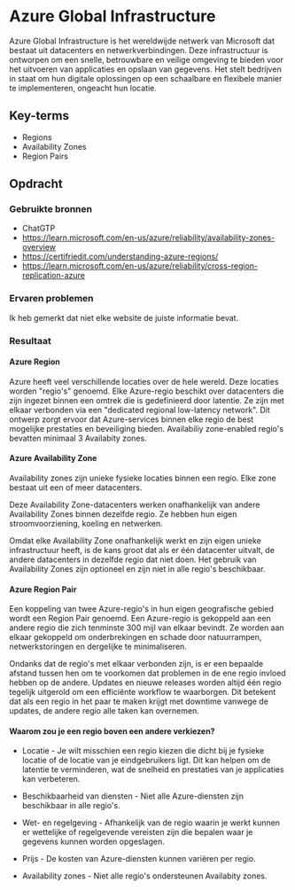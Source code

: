 # Azure Global Infrastructure
Azure Global Infrastructure is het wereldwijde netwerk van Microsoft dat bestaat uit datacenters en netwerkverbindingen. Deze infrastructuur is ontworpen om een snelle, betrouwbare en veilige omgeving te bieden voor het uitvoeren van applicaties en opslaan van gegevens. Het stelt bedrijven in staat om hun digitale oplossingen op een schaalbare en flexibele manier te implementeren, ongeacht hun locatie.

## Key-terms
- Regions
- Availability Zones
- Region Pairs

## Opdracht
### Gebruikte bronnen
- ChatGTP
- https://learn.microsoft.com/en-us/azure/reliability/availability-zones-overview
- https://certifriedit.com/understanding-azure-regions/
- https://learn.microsoft.com/en-us/azure/reliability/cross-region-replication-azure


### Ervaren problemen
Ik heb gemerkt dat niet elke website de juiste informatie bevat.

### Resultaat

#### Azure Region
Azure heeft veel verschillende locaties over de hele wereld. Deze locaties worden "regio's" genoemd. Elke Azure-regio beschikt over datacenters die zijn ingezet binnen een omtrek die is gedefinieerd door latentie. Ze zijn met elkaar verbonden via een "dedicated regional low-latency network". Dit ontwerp zorgt ervoor dat Azure-services binnen elke regio de best mogelijke prestaties en beveiliging bieden.
Availabiliy zone-enabled regio's bevatten minimaal 3 Availabity zones.

#### Azure Availability Zone
Availability zones zijn unieke fysieke locaties binnen een regio. Elke zone bestaat uit een of meer datacenters.

Deze Availability Zone-datacenters werken onafhankelijk van andere Availability Zones binnen dezelfde regio. Ze hebben hun eigen stroomvoorziening, koeling en netwerken. 

Omdat elke Availability Zone onafhankelijk werkt en zijn eigen unieke infrastructuur heeft, is de kans groot dat als er één datacenter uitvalt, de andere datacenters in dezelfde regio dat niet doen.
Het gebruik van Availability Zones zijn optioneel en zijn niet in alle regio's beschikbaar.


#### Azure Region Pair
Een koppeling van twee Azure-regio's in hun eigen geografische gebied wordt een Region Pair genoemd. Een Azure-regio is gekoppeld aan een andere regio die zich tenminste 300 mijl van elkaar bevindt. Ze worden aan elkaar gekoppeld om onderbrekingen en schade door natuurrampen, netwerkstoringen en dergelijke te minimaliseren.

Ondanks dat de regio's met elkaar verbonden zijn, is er een bepaalde afstand tussen hen om te voorkomen dat problemen in de ene regio invloed hebben op de andere. Updates en nieuwe releases worden altijd één regio tegelijk uitgerold om een efficiënte workflow te waarborgen. Dit betekent dat als een regio in het paar te maken krijgt met downtime vanwege de updates, de andere regio alle taken kan overnemen.


#### Waarom zou je een regio boven een andere verkiezen?
 - Locatie - Je wilt misschien een regio kiezen die dicht bij je fysieke locatie of de locatie van je eindgebruikers ligt. Dit kan helpen om de latentie te verminderen, wat de snelheid en prestaties van je applicaties kan verbeteren.

 - Beschikbaarheid van diensten - Niet alle Azure-diensten zijn beschikbaar in alle regio's.

 - Wet- en regelgeving - Afhankelijk van de regio waarin je werkt kunnen er wettelijke of regelgevende vereisten zijn die bepalen waar je gegevens kunnen worden opgeslagen.

 - Prijs - De kosten van Azure-diensten kunnen variëren per regio. 

 - Availability zones - Niet alle regio's ondersteunen Availabity zones.